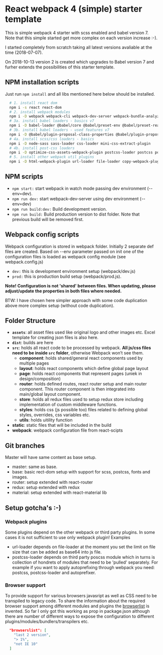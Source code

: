 # React webpack 4 (simple) starter template

This is simple webpack 4 starter with scss enabled and babel version 7. Note that this simple started get more complex on each version increase :-).

I started completely from scratch taking all latest versions avaliable at the time (2018-07-07).

On 2018-10-13 version 2 is created which upgrades to Babel version 7 and furher extends the possibilities of this starter template.

## NPM installation scripts

Just run `npm install` and all libs mentioned here below should be installed.

```bash
  # 1. install react dom
  npm i -s react react-dom
  # 2. install webpack modules
  npm i -D webpack webpack-cli webpack-dev-server webpack-bundle-analyzer
  # 3a. install babel loaders - basics v7
  npm i -D babel-loader @babel/core @babel/preset-env @babel/preset-react
  # 3b. install babel loaders - used features v7
  npm i -D @babel/plugin-proposal-class-properties @babel/plugin-proposal-decorators
  # 4a. install scss/css loaders - basics
  npm i -D node-sass sass-loader css-loader mini-css-extract-plugin
  # 4b. install post-css loaders
  npm i -D optimize-css-assets-webpack-plugin postcss-loader postcss postcss-preset-env autoprefixer cssnano
  # 5. install other webpack util plugins
  npm i -D html-webpack-plugin url-loader file-loader copy-webpack-plugin uglifyjs-webpack-plugin clean-webpack-plugin

```

## NPM scripts

- `npm start:` start webpack in watch mode passing dev environment (--env=dev).
- `npm run dev:` start webpack-dev-server using dev environment (--env=dev)
- `npm run build:dev:` Build development version.
- `npm run build:` Build production version to dist folder. Note that previous build will be removed first.

## Webpack config scripts

Webpack configuration is stored in webpack folder. Initially 2 separate def files are created. Based on --env parameter passed on init one of the configuration files is loaded as webpack config module (see webpack.config.js)

- `dev:` this is development environment setup (webpack/dev.js)
- `prod:` this is production build setup (webpack/prod.js).

**Note! Configuration is not 'shared' between files. When updating, please adjust/update the properties in both files where needed.**

BTW: I have chosen here simpler approach with some code duplication above more complex setup (without code duplication).

## Folder Structure

- **`assets`**: all asset files used like original logo and other images etc. Excel template for creating json files is also here.
- **`dist`**: builds are here
- **`src`**: holds all react code to be processed by webpack. **All js/css files need to be inside `src` folder**, otherwise Webpack won’t see them.
    - **component**: holds shared/general react components used by multiple pages
    - **layout**: holds react components which define global page layout
    - **page**: holds react components that represent pages (uniek in design/composition)
    - **router**: holds defined routes, react router setup and main router component. This router component is then integrated into main/global layout component.
    - **store**: holds all redux files used to setup redux store including implementation of custom middleware functions.
    - **styles**: holds css (js possible too) files related to defining global styles, overrides, css variables etc.
    - **utils**: holds uitility function
- **static**: static files that will be included in the build
- **webpack**: webpack configuration file from react-scipts

## Git branches

Master will have same content as base setup.

- master: same as base.
- base: basic rect-dom setup with support for scss, postcss, fonts and images.
- router: setup extended with react-router
- redux: setup extended with redux
- material: setup extended with react-material lib

## Setup gotcha's :-)

### Webpack plugins

Some plugins depend on the other webpack or third party plugins. In some cases it is not sufficient to use only webpack plugin! Examples

- url-loader depends on file-loader at the moment you set the limit on file size that can be added as base64 into js file.
- postcss-loader depends on third party poscss module which in turns is collection of hondrets of modules that need to be 'pulled' separately. For example if you want to apply autoprefixing through webpack you need: postcss, postcss-loader and autoprefixer.

### Browser support

To provide support for various browsers javasript as well as CSS need to be transpiled to legacy code. To share the information about the required browser support among different modules and plugins the [browserlist](https://browserl.ist/?q=last+2+version%2C%3E+1%25%2Cnot+IE+10) is invented. So far I only got this working as prop in package.json although there are number of different ways to expose the configuration to different plugins/modules/bundlers/transpilers etc.

```json
  "browserslist": [
    "last 2 version",
    "> 1%",
    "not IE 10"
  ]
```